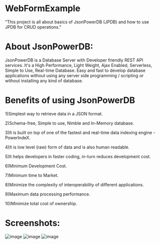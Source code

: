 # WebFormExample
"This project is all about basics of JsonPowerDB (JPDB) and how to use JPDB for CRUD operations."

# About JsonPowerDB:
JsonPowerDB is a Database Server with Developer friendly REST API services. It's a High Performance, Light Weight, Ajax Enabled, Serverless, Simple to Use, Real-time Database. Easy and fast to develop database applications without using any server side programming / scripting or without installing any kind of database.

# Benefits of using JsonPowerDB
1)Simplest way to retrieve data in a JSON format.

2)Schema-free, Simple to use, Nimble and In-Memory database.

3)It is built on top of one of the fastest and real-time data indexing engine - PowerIndeX.

4)It is low level (raw) form of data and is also human readable.

5)It helps developers in faster coding, in-turn reduces development cost.

6)Minimum Development Cost.

7)Minimum time to Market.

8)Minimize the complexity  of interoperability of different applications.

9)Maximum data processing performance.

10)Minimize total cost of ownership.


# Screenshots:
![image](https://user-images.githubusercontent.com/58821221/141517510-7364dd1f-3f62-42d1-ac98-5dcfc5d07618.png)
![image](https://user-images.githubusercontent.com/58821221/141517732-6f485710-0c98-4895-80b4-7892b625c82c.png)
![image](https://user-images.githubusercontent.com/58821221/141517833-a4e2c3e8-2f76-4144-96f1-d074f1da2d8b.png)
